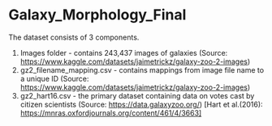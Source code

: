# Galaxy_Morphology_Final


The dataset consists of 3 components.
1. Images folder - contains 243,437 images of galaxies (Source: https://www.kaggle.com/datasets/jaimetrickz/galaxy-zoo-2-images)
2. gz2_filename_mapping.csv - contains mappings from image file name to a unique ID (Source: https://www.kaggle.com/datasets/jaimetrickz/galaxy-zoo-2-images)
3. gz2_hart16.csv - the primary dataset containing data on votes cast by citizen scientists (Source: https://data.galaxyzoo.org/) [Hart et al.(2016): https://mnras.oxfordjournals.org/content/461/4/3663]

